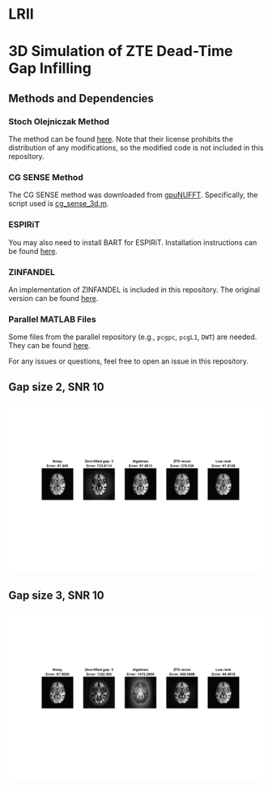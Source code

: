 # LRII

# 3D Simulation of ZTE Dead-Time Gap Infilling


## Methods and Dependencies

### Stoch Olejniczak Method
The method can be found [here](https://github.com/curtcorum/missing_points_phase?tab=readme-ov-file). Note that their license prohibits the distribution of any modifications, so the modified code is not included in this repository.

### CG SENSE Method
The CG SENSE method was downloaded from [gpuNUFFT](https://github.com/andyschwarzl/gpuNUFFT). Specifically, the script used is [cg_sense_3d.m](https://github.com/andyschwarzl/gpuNUFFT/blob/350fc322ce0e259efc8b1dfd49e7339163ca7f2f/matlab/demo/utils/cg_sense_3d.m#L4).

### ESPIRiT
You may also need to install BART for ESPIRiT. Installation instructions can be found [here](https://mrirecon.github.io/bart/).

### ZINFANDEL
An implementation of ZINFANDEL is included in this repository. The original version can be found [here](https://github.com/spinicist/riesling).

### Parallel MATLAB Files
Some files from the parallel repository (e.g., `pcgpc`, `pcgL1`, `DWT`) are needed. They can be found [here](https://github.com/marcsous/parallel).


For any issues or questions, feel free to open an issue in this repository.

## Gap size 2, SNR 10
![Gap size 2 snr 10](gap_size_2_snr10.jpg)
## Gap size 3, SNR 10
![Gap size 3 snr 10](gap_size_3_snr10.jpg)
